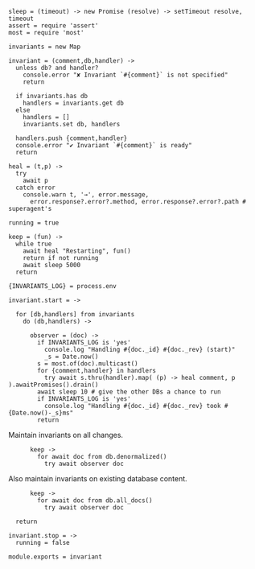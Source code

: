     sleep = (timeout) -> new Promise (resolve) -> setTimeout resolve, timeout
    assert = require 'assert'
    most = require 'most'

    invariants = new Map

    invariant = (comment,db,handler) ->
      unless db? and handler?
        console.error "✘ Invariant `#{comment}` is not specified"
        return

      if invariants.has db
        handlers = invariants.get db
      else
        handlers = []
        invariants.set db, handlers

      handlers.push {comment,handler}
      console.error "✔ Invariant `#{comment}` is ready"
      return

    heal = (t,p) ->
      try
        await p
      catch error
        console.warn t, '→', error.message,
          error.response?.error?.method, error.response?.error?.path # superagent's

    running = true

    keep = (fun) ->
      while true
        await heal "Restarting", fun()
        return if not running
        await sleep 5000
      return

    {INVARIANTS_LOG} = process.env

    invariant.start = ->

      for [db,handlers] from invariants
        do (db,handlers) ->

          observer = (doc) ->
            if INVARIANTS_LOG is 'yes'
              console.log "Handling #{doc._id} #{doc._rev} (start)"
              _s = Date.now()
            s = most.of(doc).multicast()
            for {comment,handler} in handlers
              try await s.thru(handler).map( (p) -> heal comment, p ).awaitPromises().drain()
            await sleep 10 # give the other DBs a chance to run
            if INVARIANTS_LOG is 'yes'
              console.log "Handling #{doc._id} #{doc._rev} took #{Date.now()-_s}ms"
            return

Maintain invariants on all changes.

          keep ->
            for await doc from db.denormalized()
              try await observer doc

Also maintain invariants on existing database content.

          keep ->
            for await doc from db.all_docs()
              try await observer doc

      return

    invariant.stop = ->
      running = false

    module.exports = invariant
